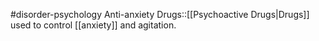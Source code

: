 #disorder-psychology 
Anti-anxiety Drugs::[[Psychoactive Drugs|Drugs]] used to control [[anxiety]] and agitation. 